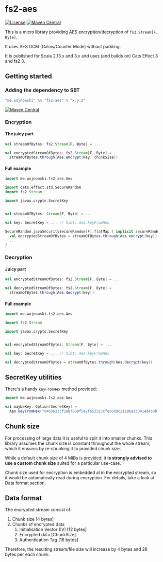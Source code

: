 # fs2-aes
[![License](http://img.shields.io/:license-MIT-green.svg)](https://opensource.org/licenses/MIT)
[![Maven Central](https://img.shields.io/maven-central/v/me.wojnowski/fs2-aes_3.svg?color=blue)](https://search.maven.org/search?q=fs2-aes)

This is a micro library providing AES encryption/decryption of `fs2.Stream[F, Byte]`.

It uses AES GCM (Galois/Counter Mode) without padding.

It is published for Scala 2.13.x and 3.x and uses (and builds on) Cats Effect 3 and fs2 3.

## Getting started

### Adding the dependency to SBT
```scala
"me.wojnowski" %% "fs2-aes" % "x.y.z"
```
[![Maven Central](https://img.shields.io/maven-central/v/me.wojnowski/fs2-aes_3.svg?color=blue)](https://search.maven.org/search?q=fs2-aes)

### Encryption
#### The juicy part
```scala
val streamOfBytes: fs2.Stream[F, Byte] = ...

val encryptedStreamOfBytes: fs2.Stream[F, Byte] = 
  streamOfBytes.through(Aes.encrypt(key, chunkSize))
```

#### Full example


```scala
import me.wojnowski.fs2.aes.Aes

import cats.effect.std.SecureRandom
import fs2.Stream

import javax.crypto.SecretKey


val streamOfBytes: Stream[F, Byte] = ...

val key: SecretKey = ... // hint: Aes.keyFromHex

SecureRandom.javaSecuritySecureRandom[F].flatMap { implicit secureRandom =>
  val encryptedStreamOfBytes = streamOfBytes.through(Aes.encrypt(key))
  ...
}
```

### Decryption
#### Juicy part
```scala
val encryptedStreamOfBytes: fs2.Stream[F, Byte] = ...

val decryptedStreamOfBytes: fs2.Stream[F, Byte] =
  streamOfBytes.through(Aes.decrypt(key))
```

#### Full example


```scala
import me.wojnowski.fs2.aes.Aes

import fs2.Stream

import javax.crypto.SecretKey


val encryptedStreamOfBytes: Stream[F, Byte] = ...

val key: SecretKey = ... // hint: Aes.keyFromHex

val decryptedStreamOfBytes = streamOfBytes.through(Aes.decrypt(key))
```

## SecretKey utilities
There's a handy `keyFromHex` method provided:

```scala
import me.wojnowski.fs2.aes.Aes

val maybeKey: Option[SecretKey] =
  Aes.keyFromHex("8460623cf2eb7059f5a2f653513cfe66d9c21196a330414d4b3bf1f3f838d884") 

```

## Chunk size
For processing of large data it is useful to split it into smaller chunks.
This library assumes the chunk size is constant throughout the whole stream,
which it ensures by re-chunking it to provided chunk size.

While a default chunk size of 4 MiBs is provided, it **is strongly advised to use
a custom chunk size** suited for a particular use-case.

Chunk size used for encryption is embedded at in the encrypted stream, so it would
be automatically read during encryption. For details, take a look at Data format section.

## Data format
The encrypted stream consist of:
1. Chunk size [4 bytes]
2. Chunks of encrypted data
   1. Initialisation Vector (IV) [12 bytes]
   2. Encrypted data [ChunkSize]
   3. Authentication Tag [16 bytes]

Therefore, the resulting stream/file size will increase by 4 bytes and 28 bytes per each chunk.